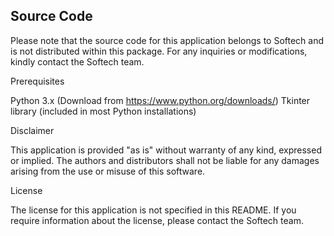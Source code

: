 ## Source Code

Please note that the source code for this application belongs to Softech and is not distributed within this package. For any inquiries or modifications, kindly contact the Softech team.

Prerequisites

Python 3.x (Download from https://www.python.org/downloads/)
Tkinter library (included in most Python installations)

Disclaimer

This application is provided "as is" without warranty of any kind, expressed or implied. The authors and distributors shall not be liable for any damages arising from the use or misuse of this software.

License

The license for this application is not specified in this README. If you require information about the license, please contact the Softech team.